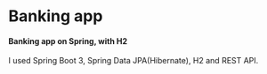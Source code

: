 # Banking app
#### Banking app on Spring, with H2

I used Spring Boot 3, Spring Data JPA(Hibernate), H2 and REST API.